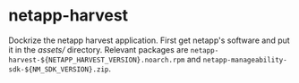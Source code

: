 # netapp-harvest
Dockrize the netapp harvest application. First get netapp's software and put it in the *assets/* directory. Relevant packages are `netapp-harvest-${NETAPP_HARVEST_VERSION}.noarch.rpm` and `netapp-manageability-sdk-${NM_SDK_VERSION}.zip`.
